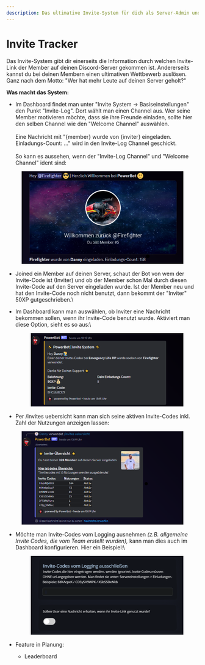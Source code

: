 ```yaml
---
description: Das ultimative Invite-System für dich als Server-Admin und deine User.
---
```


# Invite Tracker

Das Invite-System gibt dir einerseits die Information durch welchen Invite-Link der Member auf deinen Discord-Server gekommen ist. Andererseits kannst du bei deinen Membern einen ultimativen Wettbewerb auslösen. Ganz nach dem Motto: "Wer hat mehr Leute auf deinen Server geholt?"

**Was macht das System:**

* Im Dashboard findet man unter "Invite System -> Basiseinstellungen" den Punkt "Invite-Log". Dort wählt man einen Channel aus. Wer seine Member motivieren möchte, dass sie ihre Freunde einladen, sollte hier den selben Channel wie den "Welcome Channel" auswählen.\
  \
  Eine Nachricht mit "{member} wurde von {inviter} eingeladen. Einladungs-Count: ..." wird in den Invite-Log Channel geschickt. \
  \
  So kann es aussehen, wenn der "Invite-Log Channel" und "Welcome Channel" ident sind:

<div data-full-width="true">

<figure><img src="../.gitbook/assets/invite-welcomemessage.png" alt=""><figcaption></figcaption></figure>

</div>

* Joined ein Member auf deinen Server, schaut der Bot von wem der Invite-Code ist (Inviter) und ob der Member schon Mal durch diesen Invite-Code auf den Server eingeladen wurde. Ist der Member neu und hat den Invite-Code noch nicht benutzt, dann bekommt der "Inviter" 50XP gutgeschrieben.\

*   Im Dashboard kann man auswählen, ob Inviter eine Nachricht bekommen sollen, wenn ihr Invite-Code benutzt wurde. Aktiviert man diese Option, sieht es so aus:\


    <div data-full-width="true">

    <figure><img src="../.gitbook/assets/invite-usermessage.png" alt=""><figcaption></figcaption></figure>

    </div>
* Per /invites uebersicht kann man sich seine aktiven Invite-Codes inkl. Zahl der Nutzungen anzeigen lassen:

<div data-full-width="true">

<figure><img src="../.gitbook/assets/invite-uebersicht.png" alt=""><figcaption></figcaption></figure>

</div>

*   Möchte man Invite-Codes vom Logging ausnehmen _(z.B. allgemeine Invite Codes, die vom Team erstellt wurden),_ kann man dies auch im Dashboard konfigurieren. Hier ein Beispiel:\


    <div data-full-width="true">

    <figure><img src="../.gitbook/assets/invite_dashboard.png" alt=""><figcaption></figcaption></figure>

    </div>
* Feature in Planung:
  * Leaderboard
